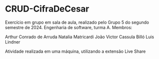 # CRUD-CifraDeCesar
Exercício em grupo em sala de aula, realizado pelo Grupo 5 do segundo semestre de 2024. Engenharia de software, turma A. Membros:

Arthur Conrado de Arruda
Natalia Matricardi
João Victor Cassula Billó
Luis Lindner

Atividade realizada em uma máquina, utilizando a extensão Live Share